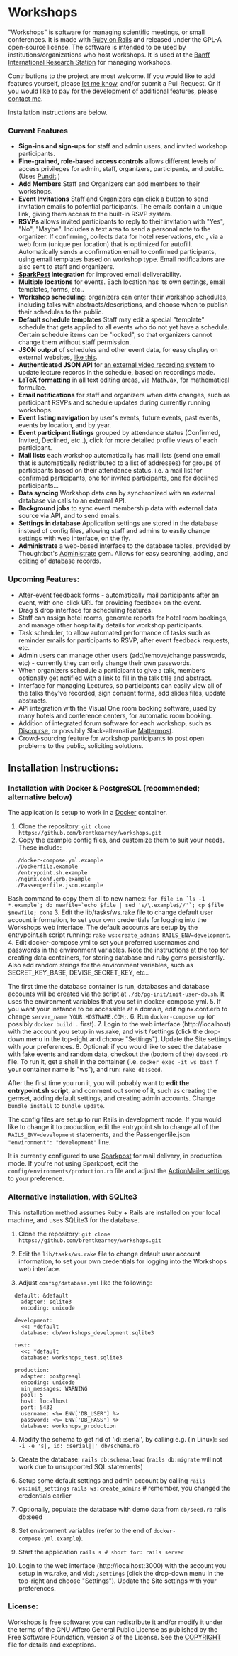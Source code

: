 # Workshops

"Workshops" is software for managing scientific meetings, or small conferences. It is made with [Ruby on Rails](http://rubyonrails.org)
and released under the GPL-A open-source license. The software is intended to be used by institutions/organizations
who host workshops. It is used at the
[Banff International Research Station](https://workshops.birs.ca/events/future) for managing workshops.

Contributions to the project are most welcome. If you would like to add features yourself, please
[let me know](mailto:brentk@birs.ca), and/or submit a Pull Request. Or if you would like to pay for the development of additional features,
please [contact me](mailto:brent@netmojo.ca).

Installation instructions are below.

### Current Features
  * **Sign-ins and sign-ups** for staff and admin users, and invited workshop participants.
  * **Fine-grained, role-based access controls** allows different levels of access privileges for admin, staff, organizers, participants, and public. (Uses [Pundit](https://github.com/varvet/pundit).)
  * **Add Members** Staff and Organizers can add members to their workshops.
  * **Event Invitations** Staff and Organizers can click a button to send invitation emails to potential participants. The emails contain a unique link, giving them access to the built-in RSVP system.
  * **RSVPs** allows invited participants to reply to their invitation with "Yes", "No", "Maybe". Includes a text area to send a personal note to the organizer. If confirming, collects data for hotel reservations, etc., via a web form (unique per location) that is optimized for autofill. Automatically sends a confirmation email to confirmed participants, using email templates based on workshop type. Email notifications are also sent to staff and organizers.
  * **[SparkPost](https://www.sparkpost.com) Integration** for improved email deliverability.
  * **Multiple locations** for events. Each location has its own settings, email templates, forms, etc..
  * **Workshop scheduling**: organizers can enter their workshop schedules, including talks with abstracts/descriptions, and choose when to publish their schedules to the public.
  * **Default schedule templates** Staff may edit a special "template" schedule that gets applied to all events who do not yet have a schedule. Certain schedule items can be "locked", so that organizers cannot change them without staff permission.
  * **JSON output** of schedules and other event data, for easy display on external websites, [like this](http://www.birs.ca/events/2017/5-day-workshops/17w5030/schedule).
  * **Authenticated JSON API** for [an external video recording system](http://www.birs.ca/facilities/automated-video) to update lecture records in the schedule, based on recordings made.
  * **LaTeX formatting** in all text editing areas, via [MathJax](https://www.mathjax.org), for mathematical formulae.
  * **Email notifications** for staff and organizers when data changes, such as participant RSVPs and schedule updates during currently running workshops.
  * **Event listing navigation** by user's events, future events, past events, events by location, and by year.
  * **Event participant listings** grouped by attendance status (Confirmed, Invited, Declined, etc..), click for more detailed profile views of each participant.
  * **Mail lists** each workshop automatically has mail lists (send one email that is automatically redistributed to a list of addresses) for groups of participants based on their attendance status. i.e. a mail list for confirmed participants, one for invited participants, one for declined participants...
  * **Data syncing** Workshop data can by synchronized with an external database via calls to an external API.
  * **Background jobs** to sync event membership data with external data source via API, and to send emails.
  * **Settings in database** Application settings are stored in the database instead of config files, allowing staff and admins to easily change settings with web interface, on the fly.
  * **Administrate** a web-based interface to the database tables, provided by Thoughtbot's [Administrate](https://github.com/thoughtbot/administrate) gem. Allows for easy searching, adding, and editing of database records.

### Upcoming Features:
  * After-event feedback forms - automatically mail participants after an event, with one-click URL for providing feedback on the event.
  * Drag & drop interface for scheduling features.
  * Staff can assign hotel rooms, generate reports for hotel room bookings, and manage other hospitality details for workshop participants.
  * Task scheduler, to allow automated performance of tasks such as reminder emails for participants to RSVP, after event feedback requests, etc.
  * Admin users can manage other users (add/remove/change passwords, etc) - currently they can only change their own passwords.
  * When organizers schedule a participant to give a talk, members optionally get notified with a link to fill in the talk title and abstract.
  * Interface for managing Lectures, so participants can easily view all of the talks they've recorded, sign consent forms, add slides files, update abstracts.
  * API integration with the Visual One room booking software, used by many hotels and conference centers, for automatic room booking.
  * Addition of integrated forum software for each workshop, such as [Discourse](http://www.discourse.org), or possiblly Slack-alternative [Mattermost](https://mattermost.com).
  * Crowd-sourcing feature for workshop participants to post open problems to the public, soliciting solutions.

## Installation Instructions:

### Installation with Docker & PostgreSQL (recommended; alternative below)

The application is setup to work in a [Docker](http://www.docker.com) container.

1. Clone the repository: `git clone https://github.com/brentkearney/workshops.git`
2. Copy the example config files, and customize them to suit your needs. These include:
  ```
    ./docker-compose.yml.example
    ./Dockerfile.example
    ./entrypoint.sh.example
    ./nginx.conf.erb.example
    ./Passengerfile.json.example
  ```

  Bash command to copy them all to new names:
    ```
      for file in `ls -1 *.example`; do newfile=`echo $file | sed 's/\.example$//'`; cp $file $newfile; done
    ```
3. Edit the lib/tasks/ws.rake file to change default user account information, to set your own credentials for logging into the Workshops web interface. The default accounts are setup by the entrypoint.sh script running: `rake ws:create_admins RAILS_ENV=development`.
4. Edit docker-compose.yml to set your preferred usernames and passwords in the environment variables. Note the instructions
   at the top for creating data containers, for storing database and ruby gems persistently. Also add random strings for the
   environment variables, such as SECRET_KEY_BASE, DEVISE_SECRET_KEY, etc..

   The first time the database container is run, databases and database accounts will be created via the script at
   `./db/pg-init/init-user-db.sh`. It uses the environment variables that you set in docker-compose.yml.
5. If you want your instance to be accessible at a domain, edit nginx.conf.erb to change `server_name YOUR.HOSTNAME.COM;`.
6. Run `docker-compose up` (or possibly `docker build .` first).
7. Login to the web interface (http://localhost) with the account you setup in ws.rake, and visit /settings (click the
  drop-down menu in the top-right and choose "Settings"). Update the Site settings with your preferences.
8. Optional: if you would like to seed the database with fake events and random data, checkout the (bottom of the) `db/seed.rb` file.
  To run it, get a shell in the container (i.e. `docker exec -it ws bash` if your container name is "ws"), and run: `rake db:seed`.

After the first time you run it, you will pobably want to **edit the entrypoint.sh script**, and comment out some of it, such as
creating the gemset, adding default settings, and creating admin accounts. Change `bundle install` to `bundle update`.

The config files are setup to run Rails in development mode. If you would like to change it to production, edit the entrypoint.sh
to change all of the `RAILS_ENV=development` statements, and the Passengerfile.json `"environment": "development"` line.

It is currently configured to use [Sparkpost](https://www.sparkpost.com) for mail delivery, in production mode. If you're not using Sparkpost, edit the `config/environments/production.rb` file and adjust the [ActionMailer settings](https://guides.rubyonrails.org/v4.0.0/configuring.html#configuring-action-mailer) to your preference.

### Alternative installation, with SQLite3

This installation method assumes Ruby + Rails are installed on your local machine, and uses SQLite3 for the database.

1. Clone the repository: `git clone https://github.com/brentkearney/workshops.git`

2. Edit the `lib/tasks/ws.rake` file to change default user account information, to set your own credentials for logging into the Workshops web interface.

3. Adjust `config/database.yml` like the following:
  ```
    default: &default
      adapter: sqlite3
      encoding: unicode

    development:
      <<: *default
      database: db/workshops_development.sqlite3

    test:
      <<: *default
      database: workshops_test.sqlite3

    production:
      adapter: postgresql
      encoding: unicode
      min_messages: WARNING
      pool: 5
      host: localhost
      port: 5432
      username: <%= ENV['DB_USER'] %>
      password: <%= ENV['DB_PASS'] %>
      database: workshops_production
  ```

4. Modify the schema to get rid of 'id: :serial', by calling e.g. (in Linux):
    `sed -i -e 's|, id: :serial||' db/schema.rb`

5. Create the database:
  `rails db:schema:load`
  (`rails db:migrate` will not work due to unsupported SQL statements)

6. Setup some default settings and admin account by calling
    `rails ws:init_settings`
    `rails ws:create_admins` # remember, you changed the credentials earlier

7. Optionally, populate the database with demo data from `db/seed.rb`
    rails db:seed

8. Set environment variables (refer to the end of `docker-compose.yml.example`).

9. Start the application
    `rails s # short for: rails server`

10. Login to the web interface (http://localhost:3000) with the account you setup in ws.rake, and visit `/settings` (click the drop-down menu in the top-right and choose "Settings"). Update the Site settings with your preferences.

### License:
Workshops is free software: you can redistribute it and/or modify it under
the terms of the GNU Affero General Public License as published by the Free
Software Foundation, version 3 of the License. See the [COPYRIGHT](COPYRIGHT)
file for details and exceptions.

